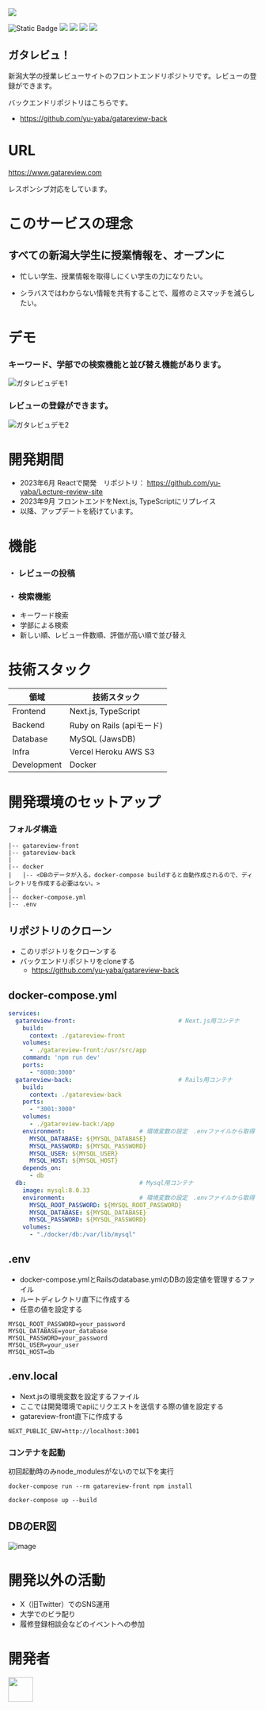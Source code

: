 <img src="https://github.com/yu-yaba/gatareview-front/assets/109569162/8702c61e-ef49-4922-8261-e97048ecb208">

![Static Badge](https://img.shields.io/badge/https%3A%2F%2Fgithub.com%2Fyu-yaba%2Fgatareview-front)
<img src="https://img.shields.io/badge/-TypeScript-007ACC.svg?logo=typescript&style=flat">
<img src="https://img.shields.io/badge/-NextJS-000000?logo=nextdotjs">
<img src="https://img.shields.io/badge/-React-555.svg?logo=react&style=flat">
<img src="https://img.shields.io/badge/-Docker-EEE.svg?logo=docker&style=flat">

## ガタレビュ！
新潟大学の授業レビューサイトのフロントエンドリポジトリです。レビューの登録ができます。

バックエンドリポジトリはこちらです。
  * https://github.com/yu-yaba/gatareview-back

# URL
https://www.gatareview.com

レスポンシブ対応をしています。

# このサービスの理念
## すべての新潟大学生に授業情報を、オープンに

* 忙しい学生、授業情報を取得しにくい学生の力になりたい。

* シラバスではわからない情報を共有することで、履修のミスマッチを減らしたい。


# デモ
### キーワード、学部での検索機能と並び替え機能があります。
![ガタレビュデモ1](https://github.com/yu-yaba/gatareview-front/assets/109569162/a7e937e3-acae-4fd0-9c88-c78297ca3b9c)


### レビューの登録ができます。
![ガタレビュデモ2](https://github.com/yu-yaba/gatareview-front/assets/109569162/e475a83c-60da-499b-8ca3-9725cb341a88)

# 開発期間
* 2023年6月 Reactで開発　リポジトリ： https://github.com/yu-yaba/Lecture-review-site
* 2023年9月 フロントエンドをNext.js, TypeScriptにリプレイス
* 以降、アップデートを続けています。

# 機能
### ・ レビューの投稿
### ・ 検索機能
* キーワード検索
* 学部による検索
* 新しい順、レビュー件数順、評価が高い順で並び替え

# 技術スタック
| 領域 | 技術スタック |
| ---- | ---- |
| Frontend　| Next.js, TypeScript |
| Backend | Ruby on Rails (apiモード) |
| Database | MySQL (JawsDB) |
| Infra | Vercel Heroku  AWS S3 |
| Development | Docker |

# 開発環境のセットアップ
### フォルダ構造

```
|-- gatareview-front
|-- gatareview-back
|
|-- docker
|   |-- <DBのデータが入る。docker-compose buildすると自動作成されるので、ディレクトリを作成する必要はない。>
|
|-- docker-compose.yml
|-- .env
```

## リポジトリのクローン
* このリポジトリをクローンする
* バックエンドリポジトリをcloneする
  * https://github.com/yu-yaba/gatareview-back


## docker-compose.yml

```yml
services: 
  gatareview-front:                             # Next.js用コンテナ
    build:
      context: ./gatareview-front
    volumes:
      - ./gatareview-front:/usr/src/app
    command: 'npm run dev'
    ports:
      - "8080:3000"
  gatareview-back:                              # Rails用コンテナ
    build:
      context: ./gatareview-back
    ports:
      - "3001:3000"
    volumes:
      - ./gatareview-back:/app
    environment:                     # 環境変数の設定　.envファイルから取得
      MYSQL_DATABASE: ${MYSQL_DATABASE}
      MYSQL_PASSWORD: ${MYSQL_PASSWORD}
      MYSQL_USER: ${MYSQL_USER}
      MYSQL_HOST: ${MYSQL_HOST}
    depends_on:
      - db
  db:                                # Mysql用コンテナ
    image: mysql:8.0.33
    environment:                     # 環境変数の設定　.envファイルから取得
      MYSQL_ROOT_PASSWORD: ${MYSQL_ROOT_PASSWORD}
      MYSQL_DATABASE: ${MYSQL_DATABASE}
      MYSQL_PASSWORD: ${MYSQL_PASSWORD}
    volumes:
      - "./docker/db:/var/lib/mysql"
```

## .env
* docker-compose.ymlとRailsのdatabase.ymlのDBの設定値を管理するファイル
* ルートディレクトリ直下に作成する
* 任意の値を設定する
```env
MYSQL_ROOT_PASSWORD=your_password
MYSQL_DATABASE=your_database
MYSQL_PASSWORD=your_password
MYSQL_USER=your_user
MYSQL_HOST=db
```

## .env.local
* Next.jsの環境変数を設定するファイル
* ここでは開発環境でapiにリクエストを送信する際の値を設定する
* gatareview-front直下に作成する
```env
NEXT_PUBLIC_ENV=http://localhost:3001
```

### コンテナを起動

初回起動時のみnode_modulesがないので以下を実行
```
docker-compose run --rm gatareview-front npm install
```

```
docker-compose up --build
```

## DBのER図
![image](https://github.com/user-attachments/assets/8c3ae1a2-3f9d-4640-828c-8445694b00ec)



# 開発以外の活動
* X（旧Twitter）でのSNS運用
* 大学でのビラ配り
* 履修登録相談会などのイベントへの参加

# 開発者
<a href="https://github.com/yu-yaba"><img width="50" src="https://avatars.githubusercontent.com/u/109569162?v=4" css></a>
